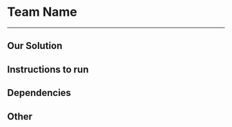 # Team Name #
----------

## Our Solution ##

## Instructions to run ##

## Dependencies ##

## Other ##
